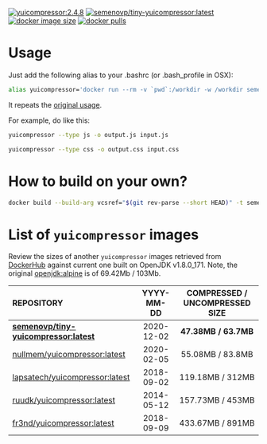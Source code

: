 [![yuicompressor:2.4.8](https://img.shields.io/badge/yuicompressor-2.4.8-green.svg)](https://github.com/yui/yuicompressor/releases/tag/v2.4.8)
[![semenovp/tiny-yuicompressor:latest](https://img.shields.io/docker/image-size/semenovp/tiny-yuicompressor/latest)](https://hub.docker.com/r/semenovp/tiny-yuicompressor)
[![docker image size](https://img.shields.io/microbadger/layers/semenovp/tiny-yuicompressor/latest)](https://microbadger.com/images/semenovp/tiny-yuicompressor/)
[![docker pulls](https://img.shields.io/docker/pulls/semenovp/tiny-yuicompressor.svg)](https://hub.docker.com/r/semenovp/tiny-yuicompressor/)

# Usage
Just add the following alias to your .bashrc (or .bash_profile in OSX):

```bash
alias yuicompressor='docker run --rm -v `pwd`:/workdir -w /workdir semenovp/tiny-yuicompressor:latest'
```

It repeats the [original usage](https://yui.github.io/yuicompressor/index.html#using).

For example, do like this:

```bash
yuicompressor --type js -o output.js input.js

yuicompressor --type css -o output.css input.css
```

# How to build on your own?
```bash
docker build --build-arg vcsref="$(git rev-parse --short HEAD)" -t semenovp/tiny-yuicompressor:latest .
```

# List of `yuicompressor` images

Review the sizes of another `yuicompressor` images retrieved from [DockerHub](https://hub.docker.com) against current one built on OpenJDK v1.8.0_171.
Note, the original [openjdk:alpine](https://hub.docker.com/_/openjdk) is of 69.42Mb / 103Mb.

| REPOSITORY | YYYY-MM-DD | COMPRESSED / UNCOMPRESSED SIZE |
|:-----------|:----------:|:------------------------------:|
| **[semenovp/tiny-yuicompressor:latest](https://hub.docker.com/r/semenovp/tiny-yuicompressor/)** | 2020-12-02 | **47.38MB / 63.7MB** |
| [nullmem/yuicompressor:latest](https://hub.docker.com/r/nullmem/yuicompressor/) | 2020-02-05 | 55.08MB / 83.8MB |
| [lapsatech/yuicompressor:latest](https://hub.docker.com/r/lifeofguenter/yuicompressor/) | 2018-09-02 | 119.18MB / 312MB |
| [ruudk/yuicompressor:latest](https://hub.docker.com/r/ruudk/yuicompressor/) | 2014-05-12 |  157.73MB / 453MB|
| [fr3nd/yuicompressor:latest](https://hub.docker.com/r/fr3nd/yuicompressor/) | 2018-09-09 | 433.67MB / 891MB |
